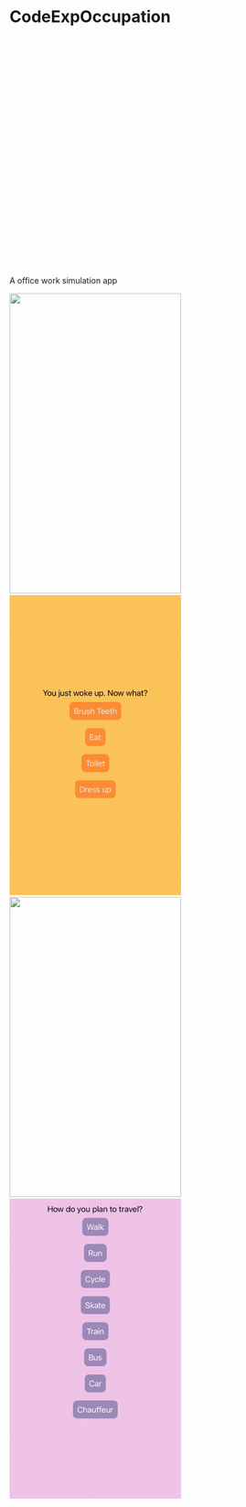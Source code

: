 # CodeExpOccupation

<img src="/ReadMeImages/OccupationLogo.gif" width="400" height="400">

A office work simulation app

<img src="/ReadMeImages/SnoozeGif.gif" width="300" height="525">

<img src="/ReadMeImages/MorningGif.gif" width="300" height="525">

<img src="/ReadMeImages/OfficeWork.gif" width="300" height="525">

<img src="/ReadMeImages/ComeHomeGif.gif" width="300" height="525">
